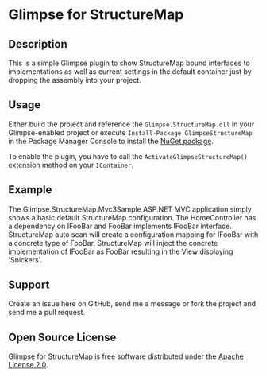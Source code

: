 Glimpse for StructureMap
============================

Description
-----------

This is a simple Glimpse plugin to show StructureMap bound interfaces to implementations as well as current settings in the default container just by dropping the assembly into your project.

Usage
-----

Either build the project and reference the `Glimpse.StructureMap.dll` in your Glimpse-enabled project or execute `Install-Package GlimpseStructureMap` in the Package Manager Console to install the [NuGet package](http://nuget.org/packages/Glimpse.StructureMap).  

To enable the plugin, you have to call the `ActivateGlimpseStructureMap()` extension method on your `IContainer`.

Example
-------

The Glimpse.StructureMap.Mvc3Sample ASP.NET MVC application simply shows a basic default StructureMap configuration.  The HomeController has a dependency on IFooBar and FooBar implements IFooBar interface.
StructureMap auto scan will create a configuration mapping for IFooBar with a concrete type of FooBar. StructureMap will inject the concrete implementation of IFooBar as FooBar resulting in the View displaying 'Snickers'.

Support
-------

Create an issue here on GitHub, send me a message or fork the project and send me a pull request.

Open Source License
-------------------

Glimpse for StructureMap is free software distributed under the [Apache License 2.0](http://www.apache.org/licenses/LICENSE-2.0).
